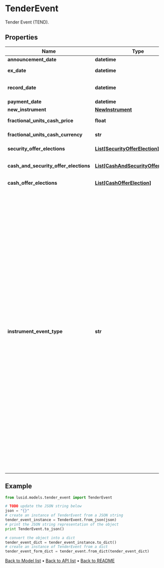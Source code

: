 # TenderEvent

Tender Event (TEND).

## Properties
Name | Type | Description | Notes
------------ | ------------- | ------------- | -------------
**announcement_date** | **datetime** | The date the tender is announced. | [optional] 
**ex_date** | **datetime** | The ex date (entitlement date) of the event. | 
**record_date** | **datetime** | Date you have to be the holder of record in order to participate in the tender. | [optional] 
**payment_date** | **datetime** | The payment date of the event. | 
**new_instrument** | [**NewInstrument**](NewInstrument.md) |  | 
**fractional_units_cash_price** | **float** | The cash price paid in lieu of fractionalUnits. | [optional] 
**fractional_units_cash_currency** | **str** | The currency of the cash paid in lieu of fractionalUnits. | [optional] 
**security_offer_elections** | [**List[SecurityOfferElection]**](SecurityOfferElection.md) | List of possible SecurityOfferElections for this event. | [optional] 
**cash_and_security_offer_elections** | [**List[CashAndSecurityOfferElection]**](CashAndSecurityOfferElection.md) | List of possible CashAndSecurityOfferElections for this event. | [optional] 
**cash_offer_elections** | [**List[CashOfferElection]**](CashOfferElection.md) | List of possible CashOfferElections for this event. | [optional] 
**instrument_event_type** | **str** | The Type of Event. The available values are: TransitionEvent, InformationalEvent, OpenEvent, CloseEvent, StockSplitEvent, BondDefaultEvent, CashDividendEvent, AmortisationEvent, CashFlowEvent, ExerciseEvent, ResetEvent, TriggerEvent, RawVendorEvent, InformationalErrorEvent, BondCouponEvent, DividendReinvestmentEvent, AccumulationEvent, BondPrincipalEvent, DividendOptionEvent, MaturityEvent, FxForwardSettlementEvent, ExpiryEvent, ScripDividendEvent, StockDividendEvent, ReverseStockSplitEvent, CapitalDistributionEvent, SpinOffEvent, MergerEvent, FutureExpiryEvent, SwapCashFlowEvent, SwapPrincipalEvent, CreditPremiumCashFlowEvent, CdsCreditEvent, CdxCreditEvent, MbsCouponEvent, MbsPrincipalEvent, BonusIssueEvent, MbsPrincipalWriteOffEvent, MbsInterestDeferralEvent, MbsInterestShortfallEvent, TenderEvent, CallOnIntermediateSecuritiesEvent, IntermediateSecuritiesDistributionEvent, OptionExercisePhysicalEvent, OptionExerciseCashEvent, ProtectionPayoutCashFlowEvent, TermDepositInterestEvent, TermDepositPrincipalEvent, EarlyRedemptionEvent, FutureMarkToMarketEvent, AdjustGlobalCommitmentEvent, ContractInitialisationEvent, DrawdownEvent, LoanInterestRepaymentEvent, UpdateDepositAmountEvent, LoanPrincipalRepaymentEvent, DepositInterestPaymentEvent | 

## Example

```python
from lusid.models.tender_event import TenderEvent

# TODO update the JSON string below
json = "{}"
# create an instance of TenderEvent from a JSON string
tender_event_instance = TenderEvent.from_json(json)
# print the JSON string representation of the object
print TenderEvent.to_json()

# convert the object into a dict
tender_event_dict = tender_event_instance.to_dict()
# create an instance of TenderEvent from a dict
tender_event_form_dict = tender_event.from_dict(tender_event_dict)
```
[Back to Model list](../README.md#documentation-for-models) &#8226; [Back to API list](../README.md#documentation-for-api-endpoints) &#8226; [Back to README](../README.md)


